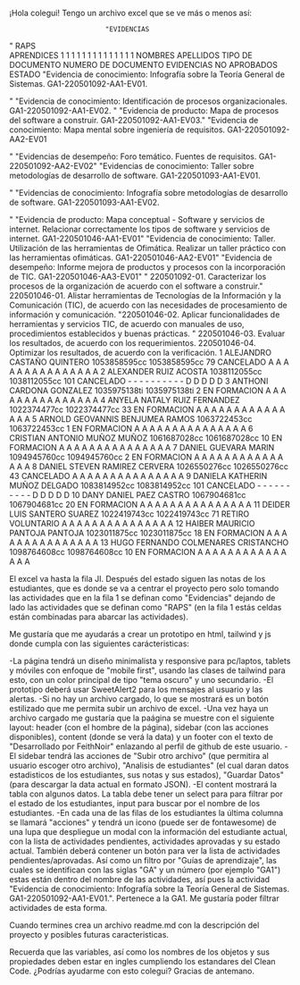 ¡Hola colegui! Tengo un archivo excel que se ve más o menos así:

							"EVIDENCIAS
"										RAPS				
	APRENDICES						1	1	1	1	1	1	1	1	1	1	1	1	1		1
	NOMBRES	APELLIDOS	TIPO DE DOCUMENTO 	NUMERO DE DOCUMENTO 	EVIDENCIAS NO APROBADOS	ESTADO	"Evidencia de conocimiento: 
Infografía sobre la Teoría General de Sistemas. GA1-220501092-AA1-EV01.

"	"Evidencia de conocimiento: 
Identificación de procesos organizacionales. GA1-220501092-AA1-EV02.
"	"Evidencia de producto: 
Mapa de procesos del software a construir. GA1-220501092-AA1-EV03."	"Evidencia de conocimiento:
Mapa mental sobre ingeniería de requisitos. GA1-220501092-AA2-EV01

"	"Evidencias de desempeño: 
Foro temático. Fuentes de requisitos. GA1-220501092-AA2-EV02"	"Evidencias de conocimiento: 
Taller sobre metodologías de desarrollo de software. GA1-220501093-AA1-EV01.

"	"Evidencias de conocimiento: 
Infografía sobre metodologías de desarrollo de software. GA1-220501093-AA1-EV02.

"	"Evidencia de producto:
Mapa conceptual - Software y servicios de internet. Relacionar correctamente los tipos de software y servicios de internet. GA1-220501046-AA1-EV01"	"Evidencia de conocimiento:
Taller. Utilización de las herramientas de Ofimática. Realizar un taller práctico con las herramientas ofimáticas. GA1-220501046-AA2-EV01"	"Evidencia de desempeño:
Informe mejora de productos y procesos con la incorporación de TIC. GA1-220501046-AA3-EV01"	"
220501092-01. Caracterizar los procesos de la organización de acuerdo con el software a construir."	220501046-01. Alistar herramientas de Tecnologías de la Información y la Comunicación (TIC), de acuerdo con las necesidades de procesamiento de información y comunicación.	"220501046-02. Aplicar funcionalidades de herramientas y servicios TIC, de acuerdo con manuales de uso, procedimientos establecidos y buenas prácticas.
"	220501046-03. Evaluar los resultados, de acuerdo con los requerimientos.	220501046-04. Optimizar los resultados, de acuerdo con la verificación.
1	ALEJANDRO	CASTAÑO QUINTERO 	1053858595cc	1053858595cc	79	CANCELADO	A	A	A	A	A	A	A	A	A	A	A	A	A	A	A
2	ALEXANDER	RUIZ ACOSTA 	1038112055cc	1038112055cc	101	CANCELADO	-	-	-	-	-	-	-	-	-	-	D	D	D	D	D
3	ANTHONI	CARDONA GONZALEZ 	1035975138ti	1035975138ti	2	EN FORMACION	A	A	A	A	A	A	A	A	A	A	A	A	A	A	A
4	ANYELA NATALY	RUIZ FERNANDEZ 	1022374477cc	1022374477cc	33	EN FORMACION	A	A	A	A	A	A	A	A	A	A	A	A	A	A	A
5	ARNOLD GEOVANNIS	BENJUMEA RAMOS 	1063722453cc	1063722453cc	1	EN FORMACION	A	A	A	A	A	A	A	A	A	A	A	A	A	A	A
6	CRISTIAN ANTONIO	MUÑOZ MUÑOZ 	1061687028cc	1061687028cc	10	EN FORMACION	A	A	A	A	A	A	A	A	A	A	A	A	A	A	A
7	DANIEL	GUEVARA MARIN 	1094945760cc	1094945760cc	2	EN FORMACION	A	A	A	A	A	A	A	A	A	A	A	A	A	A	A
8	DANIEL STEVEN	RAMIREZ CERVERA 	1026550276cc	1026550276cc	43	CANCELADO	A	A	A	A	A	A	A	A	A	A	A	A	A	A	A
9	DANIELA KATHERIN	MUÑOZ DELGADO 	1083814952cc	1083814952cc	101	CANCELADO	-	-	-	-	-	-	-	-	-	-	D	D	D	D	D
10	DANY DANIEL	PAEZ CASTRO 	1067904681cc	1067904681cc	20	EN FORMACION	A	A	A	A	A	A	A	A	A	A	A	A	A	A	A
11	DEIDER LUIS	SANTERO SUAREZ 	1022419743cc	1022419743cc	71	RETIRO VOLUNTARIO	A	A	A	A	A	A	A	A	A	A	A	A	A	A	A
12	HAIBER MAURICIO	PANTOJA PANTOJA 	1023011875cc	1023011875cc	18	EN FORMACION	A	A	A	A	A	A	A	A	A	A	A	A	A	A	A
13	HUGO FERNANDO	COLMENARES CRISTANCHO 	1098764608cc	1098764608cc	10	EN FORMACION	A	A	A	A	A	A	A	A	A	A	A	A	A	A	A

El excel va hasta la fila JI. Después del estado siguen las notas de los estudiantes, que es donde se va a centrar el proyecto pero solo tomando las actividades que en la fila 1 se definan como "Evidencias" dejando de lado las actividades que se definan como "RAPS" (en la fila 1 estás celdas están combinadas para abarcar las actividades).

Me gustaría que me ayudarás a crear un prototipo en html, tailwind y js donde cumpla con las siguientes carácteristicas:

-La página tendrá un diseño minimalista y responsive para pc/laptos, tablets y móviles con enfoque de "mobile first", usando las clases de tailwind para esto, con un color principal de tipo "tema oscuro" y uno secundario.
-El prototipo deberá usar SweetAlert2 para los mensajes al usuario y las alertas.
-Si no hay un archivo cargado, lo que se mostrará es un botón estilizado que me permita subir un archivo de excel.
-Una vez haya un archivo cargado me gustaría que la paágina se muestre con el siguiente layout: header (con el hombre de la página), sidebar (con las acciones disponibles), content (donde se verá la data) y un footer con el texto de "Desarrollado por FeithNoir" enlazando al perfil de github de este usuario.
-El sidebar tendrá las acciones de "Subir otro archivo" (que permitira al usuario escoger otro archivo), "Analisis de estudiantes" (el cual daran datos estadisticos de los estudiantes, sus notas y sus estados), "Guardar Datos" (para descargar la data actual en formato JSON).
-El content mostrará la tabla con algunos datos. La tabla debe tener un select para para filtrar por el estado de los estudiantes, input para buscar por el nombre de los estudiantes.
-En cada una de las filas de los estudiantes la última columna se llamará "acciones" y tendrá un icono (puede ser de fontawesome) de una lupa que despliegue un modal con la información del estudiante actual, con la lista de actividades pendientes, actividades aprovadas y su estado actual. También deberá contener un botón para ver la lista de actividades pendientes/aprovadas. Así como un filtro por "Guías de aprendizaje", las cuales se identifican con las siglas "GA" y un número (por ejemplo "GA1") estas están dentro del nombre de las actividades, así pues la actividad "Evidencia de conocimiento: Infografía sobre la Teoría General de Sistemas. GA1-220501092-AA1-EV01.". Pertenece a la GA1. Me gustaría poder filtrar actividades de esta forma.

Cuando termines crea un archivo readme.md con la descripción del proyecto y posibles futuras caracteristicas.

Recuerda que las variables, así como los nombres de los objetos y sus propiedades deben estar en ingles cumpliendo los estandares del Clean Code. ¿Podrías ayudarme con esto colegui? Gracias de antemano.